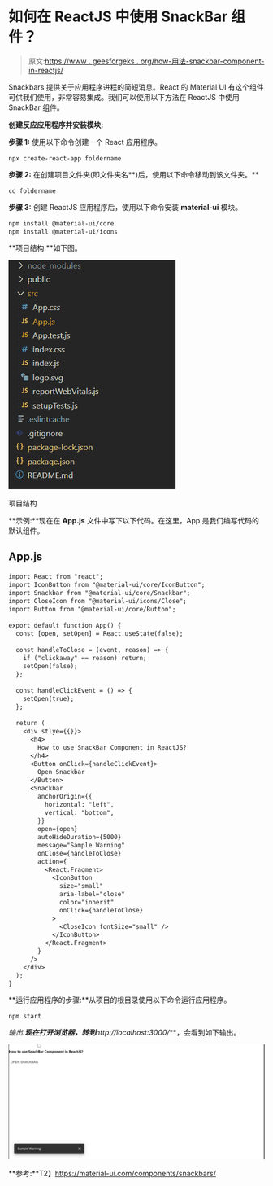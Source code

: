 # 如何在 ReactJS 中使用 SnackBar 组件？

> 原文:[https://www . geesforgeks . org/how-用法-snackbar-component-in-reactjs/](https://www.geeksforgeeks.org/how-to-use-snackbar-component-in-reactjs/)

Snackbars 提供关于应用程序进程的简短消息。React 的 Material UI 有这个组件可供我们使用，非常容易集成。我们可以使用以下方法在 ReactJS 中使用 SnackBar 组件。

**创建反应应用程序并安装模块:**

**步骤 1:** 使用以下命令创建一个 React 应用程序。

```
npx create-react-app foldername
```

**步骤 2:** 在创建项目文件夹(即文件夹名**)后，使用以下命令移动到该文件夹。**

```
cd foldername
```

**步骤 3:** 创建 ReactJS 应用程序后，使用以下命令安装 **material-ui** 模块。

```
npm install @material-ui/core
npm install @material-ui/icons
```

**项目结构:**如下图。

![](img/f04ae0d8b722a9fff0bd9bd138b29c23.png)

项目结构

**示例:**现在在 **App.js** 文件中写下以下代码。在这里，App 是我们编写代码的默认组件。

## App.js

```
import React from "react";
import IconButton from "@material-ui/core/IconButton";
import Snackbar from "@material-ui/core/Snackbar";
import CloseIcon from "@material-ui/icons/Close";
import Button from "@material-ui/core/Button";

export default function App() {
  const [open, setOpen] = React.useState(false);

  const handleToClose = (event, reason) => {
    if ("clickaway" == reason) return;
    setOpen(false);
  };

  const handleClickEvent = () => {
    setOpen(true);
  };

  return (
    <div stlye={{}}>
      <h4>
        How to use SnackBar Component in ReactJS?
      </h4>
      <Button onClick={handleClickEvent}>
        Open Snackbar
      </Button>
      <Snackbar
        anchorOrigin={{
          horizontal: "left",
          vertical: "bottom",
        }}
        open={open}
        autoHideDuration={5000}
        message="Sample Warning"
        onClose={handleToClose}
        action={
          <React.Fragment>
            <IconButton
              size="small"
              aria-label="close"
              color="inherit"
              onClick={handleToClose}
            >
              <CloseIcon fontSize="small" />
            </IconButton>
          </React.Fragment>
        }
      />
    </div>
  );
}
```

**运行应用程序的步骤:**从项目的根目录使用以下命令运行应用程序。

```
npm start
```

**输出:**现在打开浏览器，转到***http://localhost:3000/***，会看到如下输出。

![](img/e9598f3b9daf226eefe064abb04e6dc7.png)

**参考:**T2】https://material-ui.com/components/snackbars/
